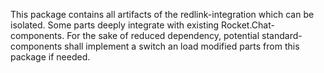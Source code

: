 This package contains all artifacts of the redlink-integration which can be isolated.
Some parts deeply integrate with existing Rocket.Chat-components. 
For the sake of reduced dependency, potential standard-components shall implement a switch an load modified parts from this package if needed.
